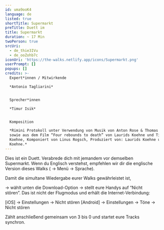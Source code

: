 ```yaml
---
id: uma9ooK4
language: de
listed: true
shortTitle: Supermarkt
preTitle: Duett im
title: Supermarkt
duration: ~ 17 Min
twoPerson: true
srcUri:
  - de_thie3IVu
  - de_ooZohb7c
iconUri: 'https://the-walks.netlify.app/icons/Supermarkt.png'
userPrompt: []
popups: []
credits: >-
  Expert*innen / Mitwirkende

  *Antonio Tagliarini*


  Sprecher*innen

  *Timur Isik*


  Komposition

  *Rimini Protokoll unter Verwendung von Musik von Anton Rose & Thomas Mielmann,
  sowie aus dem Film “Four rebounds to death” von Laurids Koehne und Tibor
  Koehne, Komponiert von Linus Rogsch, Produziert von: Laurids Koehne und Tibor
  Koehne.*
---
```

Dies ist ein Duett. Verabrede dich mit jemandem vor demselben Supermarkt. Wenn du Englisch verstehst, empfehlen wir dir die englische Version dieses Walks ( → Menü → Sprache).


Damit die simultane Wiedergabe eurer Walks gewährleistet ist,

→ wählt unten die Download-Option 
→ stellt eure Handys auf “Nicht stören”. Das ist nicht der Flugmodus und erhält die Internet-Verbindung:


[iOS] → Einstellungen → Nicht stören
[Android] → Einstellungen → Töne → Nicht stören


Zählt anschließend gemeinsam von 3 bis 0 und startet eure Tracks synchron.